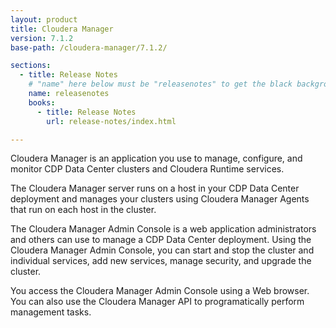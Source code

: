 ```yaml
---
layout: product
title: Cloudera Manager
version: 7.1.2
base-path: /cloudera-manager/7.1.2/

sections:
  - title: Release Notes
    # "name" here below must be "releasenotes" to get the black background
    name: releasenotes
    books:
      - title: Release Notes
        url: release-notes/index.html

---
```


Cloudera Manager is an application you use to manage, configure, and
monitor CDP Data Center clusters and Cloudera Runtime services.

The Cloudera Manager server runs on a host in your CDP Data Center
deployment and manages your clusters using Cloudera Manager Agents that
run on each host in the cluster.

The Cloudera Manager Admin Console is a web application administrators
and others can use to manage a CDP Data Center deployment. Using the
Cloudera Manager Admin Console, you can start and stop the cluster and
individual services, add new services, manage security, and upgrade the
cluster.

You access the Cloudera Manager Admin Console using a Web browser. You
can also use the Cloudera Manager API to programatically perform
management tasks.
